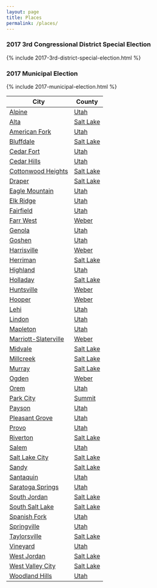 ```yaml
---
layout: page
title: Places
permalink: /places/
---
```


### 2017 3rd Congressional District Special Election

{% include 2017-3rd-district-special-election.html %}

### 2017 Municipal Election

{% include 2017-municipal-election.html %}

<table>
<thead>
  <th>City</th>
  <th>County</th>
</thead>
<tbody>
  <tr>
    <td><a href="utah/alpine">Alpine</a></td>
    <td><a href="utah">Utah</a></td>
  </tr>
  <tr>
    <td><a href="salt-lake/alta">Alta</a></td>
    <td><a href="salt-lake">Salt Lake</a></td>
  </tr>
  <tr>
    <td><a href="utah/american-fork">American Fork</a></td>
    <td><a href="utah">Utah</a></td>
  </tr>
  <tr>
    <td><a href="salt-lake/bluffdale">Bluffdale</a></td>
    <td><a href="salt-lake">Salt Lake</a></td>
  </tr>
  <tr>
    <td><a href="utah/cedar-fort">Cedar Fort</a></td>
    <td><a href="utah">Utah</a></td>
  </tr>
  <tr>
    <td><a href="utah/cedar-hills">Cedar Hills</a></td>
    <td><a href="utah">Utah</a></td>
  </tr>
  <tr>
    <td><a href="salt-lake/cottonwood-heights">Cottonwood Heights</a></td>
    <td><a href="salt-lake">Salt Lake</a></td>
  </tr>
  <tr>
    <td><a href="salt-lake/draper">Draper</a></td>
    <td><a href="salt-lake">Salt Lake</a></td>
  </tr>
  <tr>
    <td><a href="utah/eagle-mountain">Eagle Mountain</a></td>
    <td><a href="utah">Utah</a></td>
  </tr>
  <tr>
    <td><a href="utah/elk-ridge">Elk Ridge</a></td>
    <td><a href="utah">Utah</a></td>
  </tr>
  <tr>
    <td><a href="utah/fairfield">Fairfield</a></td>
    <td><a href="utah">Utah</a></td>
  </tr>
  <tr>
    <td><a href="weber/farr-west">Farr West</a></td>
    <td><a href="weber">Weber</a></td>
  </tr>
  <tr>
    <td><a href="utah/genola">Genola</a></td>
    <td><a href="utah">Utah</a></td>
  </tr>
  <tr>
    <td><a href="utah/goshen">Goshen</a></td>
    <td><a href="utah">Utah</a></td>
  </tr>
  <tr>
    <td><a href="weber/harrisville">Harrisville</a></td>
    <td><a href="weber">Weber</a></td>
  </tr>
  <tr>
    <td><a href="salt-lake/herriman">Herriman</a></td>
    <td><a href="salt-lake">Salt Lake</a></td>
  </tr>
  <tr>
    <td><a href="utah/highland">Highland</a></td>
    <td><a href="utah">Utah</a></td>
  </tr>
  <tr>
    <td><a href="salt-lake/holladay">Holladay</a></td>
    <td><a href="salt-lake">Salt Lake</a></td>
  </tr>
  <tr>
    <td><a href="weber/huntsville">Huntsville</a></td>
    <td><a href="weber">Weber</a></td>
  </tr>
  <tr>
    <td><a href="weber/hooper">Hooper</a></td>
    <td><a href="weber">Weber</a></td>
  </tr>
  <tr>
    <td><a href="utah/lehi">Lehi</a></td>
    <td><a href="utah">Utah</a></td>
  </tr>
  <tr>
    <td><a href="utah/lindon">Lindon</a></td>
    <td><a href="utah">Utah</a></td>
  </tr>
  <tr>
    <td><a href="utah/mapleton">Mapleton</a></td>
    <td><a href="utah">Utah</a></td>
  </tr>
  <tr>
    <td><a href="weber/marriott-slaterville">Marriott-Slaterville</a></td>
    <td><a href="weber">Weber</a></td>
  </tr>
  <tr>
    <td><a href="salt-lake/midvale">Midvale</a></td>
    <td><a href="salt-lake">Salt Lake</a></td>
  </tr>
  <tr>
    <td><a href="salt-lake/millcreek">Millcreek</a></td>
    <td><a href="salt-lake">Salt Lake</a></td>
  </tr>
  <tr>
    <td><a href="salt-lake/murray">Murray</a></td>
    <td><a href="salt-lake">Salt Lake</a></td>
  </tr>
  <tr>
    <td><a href="weber/ogden">Ogden</a></td>
    <td><a href="weber">Weber</a></td>
  </tr>
  <tr>
    <td><a href="utah/orem">Orem</a></td>
    <td><a href="utah">Utah</a></td>
  </tr>
  <tr>
    <td><a href="summit/park-city">Park City</a></td>
    <td><a href="summit">Summit</a></td>
  </tr>  
  <tr>
    <td><a href="utah/payson">Payson</a></td>
    <td><a href="utah">Utah</a></td>
  </tr>
  <tr>
    <td><a href="utah/pleasant-grove">Pleasant Grove</a></td>
    <td><a href="utah">Utah</a></td>
  </tr>
  <tr>
    <td><a href="utah/provo">Provo</a></td>
    <td><a href="utah">Utah</a></td>
  </tr>
  <tr>
    <td><a href="salt-lake/riverton">Riverton</a></td>
    <td><a href="salt-lake">Salt Lake</a></td>
  </tr>
  <tr>
    <td><a href="utah/salem">Salem</a></td>
    <td><a href="utah">Utah</a></td>
  </tr>
  <tr>
    <td><a href="salt-lake/salt-lake-city">Salt Lake City</a></td>
    <td><a href="salt-lake">Salt Lake</a></td>
  </tr>
  <tr>
    <td><a href="salt-lake/sandy">Sandy</a></td>
    <td><a href="salt-lake">Salt Lake</a></td>
  </tr>
  <tr>
    <td><a href="utah/santaquin">Santaquin</a></td>
    <td><a href="utah">Utah</a></td>
  </tr>
  <tr>
    <td><a href="utah/saratoga-springs">Saratoga Springs</a></td>
    <td><a href="utah">Utah</a></td>
  </tr>
  <tr>
    <td><a href="salt-lake/south-jordan">South Jordan</a></td>
    <td><a href="salt-lake">Salt Lake</a></td>
  </tr>
  <tr>
    <td><a href="salt-lake/south-salt-lake">South Salt Lake</a></td>
    <td><a href="salt-lake">Salt Lake</a></td>
  </tr>
  <tr>
    <td><a href="utah/spanish-fork">Spanish Fork</a></td>
    <td><a href="utah">Utah</a></td>
  </tr>
  <tr>
    <td><a href="utah/springville">Springville</a></td>
    <td><a href="utah">Utah</a></td>
  </tr>
  <tr>
    <td><a href="salt-lake/taylorsville">Taylorsville</a></td>
    <td><a href="salt-lake">Salt Lake</a></td>
  </tr>
  <tr>
    <td><a href="utah/vineyard">Vineyard</a></td>
    <td><a href="utah">Utah</a></td>
  </tr>
  <tr>
    <td><a href="salt-lake/west-jordan">West Jordan</a></td>
    <td><a href="salt-lake">Salt Lake</a></td>
  </tr>
  <tr>
    <td><a href="salt-lake/west-valley-city">West Valley City</a></td>
    <td><a href="salt-lake">Salt Lake</a></td>
  </tr>
  <tr>
    <td><a href="utah/woodland-hills">Woodland Hills</a></td>
    <td><a href="utah">Utah</a></td>
  </tr>
</tbody>
</table>
